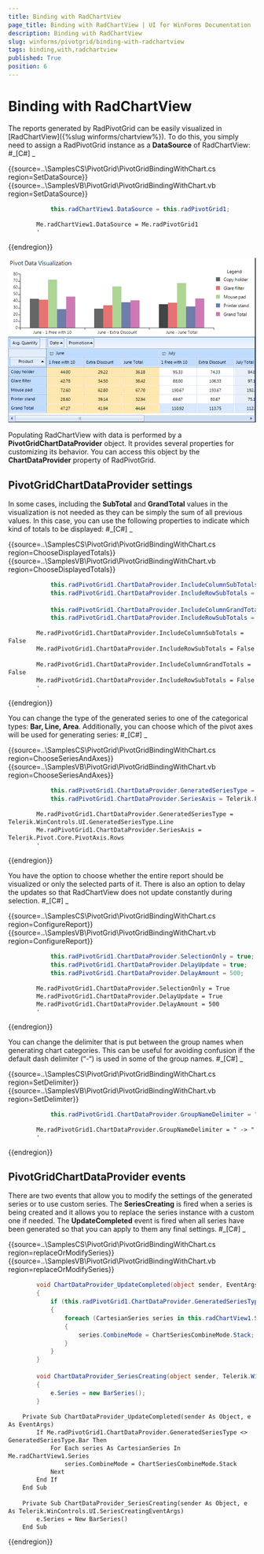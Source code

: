 ```yaml
---
title: Binding with RadChartView
page_title: Binding with RadChartView | UI for WinForms Documentation
description: Binding with RadChartView
slug: winforms/pivotgrid/binding-with-radchartview
tags: binding,with,radchartview
published: True
position: 6
---
```


# Binding with RadChartView



The reports generated by RadPivotGrid can be easily visualized in
        [RadChartView]({%slug winforms/chartview%}).
        To do this, you simply need to assign a RadPivotGrid instance as a __DataSource__ of RadChartView:
      #_[C#] _

	



{{source=..\SamplesCS\PivotGrid\PivotGridBindingWithChart.cs region=SetDataSource}} 
{{source=..\SamplesVB\PivotGrid\PivotGridBindingWithChart.vb region=SetDataSource}} 

````C#
            this.radChartView1.DataSource = this.radPivotGrid1;
````
````VB.NET
        Me.radChartView1.DataSource = Me.radPivotGrid1
        '
````

{{endregion}} 


![pivotgrid-binding-with-radchartview 001](images/pivotgrid-binding-with-radchartview001.png)

Populating RadChartView with data is performed by a __PivotGridChartDataProvider__ object. It provides
        several properties for customizing its behavior. You can access this object by the __ChartDataProvider__
        property of RadPivotGrid.
      

## PivotGridChartDataProvider settings

In some cases, including the __SubTotal__ and __GrandTotal__ values in
          the visualization is not needed as they can be simply the sum of all previous values. In this case, you can use
          the following properties to indicate which kind of totals to be displayed:
        #_[C#] _

	



{{source=..\SamplesCS\PivotGrid\PivotGridBindingWithChart.cs region=ChooseDisplayedTotals}} 
{{source=..\SamplesVB\PivotGrid\PivotGridBindingWithChart.vb region=ChooseDisplayedTotals}} 

````C#
            this.radPivotGrid1.ChartDataProvider.IncludeColumnSubTotals = false;
            this.radPivotGrid1.ChartDataProvider.IncludeRowSubTotals = false;

            this.radPivotGrid1.ChartDataProvider.IncludeColumnGrandTotals = false;
            this.radPivotGrid1.ChartDataProvider.IncludeRowSubTotals = false;
````
````VB.NET
        Me.radPivotGrid1.ChartDataProvider.IncludeColumnSubTotals = False
        Me.radPivotGrid1.ChartDataProvider.IncludeRowSubTotals = False

        Me.radPivotGrid1.ChartDataProvider.IncludeColumnGrandTotals = False
        Me.radPivotGrid1.ChartDataProvider.IncludeRowSubTotals = False
        '
````

{{endregion}} 




You can change the type of the generated series to one of the categorical types: __Bar, Line,  Area__.
          Additionally, you can choose which of the pivot axes will be used for generating series:
        #_[C#] _

	



{{source=..\SamplesCS\PivotGrid\PivotGridBindingWithChart.cs region=ChooseSeriesAndAxes}} 
{{source=..\SamplesVB\PivotGrid\PivotGridBindingWithChart.vb region=ChooseSeriesAndAxes}} 

````C#
            this.radPivotGrid1.ChartDataProvider.GeneratedSeriesType = Telerik.WinControls.UI.GeneratedSeriesType.Line;
            this.radPivotGrid1.ChartDataProvider.SeriesAxis = Telerik.Pivot.Core.PivotAxis.Rows;
````
````VB.NET
        Me.radPivotGrid1.ChartDataProvider.GeneratedSeriesType = Telerik.WinControls.UI.GeneratedSeriesType.Line
        Me.radPivotGrid1.ChartDataProvider.SeriesAxis = Telerik.Pivot.Core.PivotAxis.Rows
        '
````

{{endregion}} 




You have the option to choose whether the entire report should be visualized or only the selected parts of it.
          There is also an option to delay the updates so that RadChartView does not update constantly during selection.
        #_[C#] _

	



{{source=..\SamplesCS\PivotGrid\PivotGridBindingWithChart.cs region=ConfigureReport}} 
{{source=..\SamplesVB\PivotGrid\PivotGridBindingWithChart.vb region=ConfigureReport}} 

````C#
            this.radPivotGrid1.ChartDataProvider.SelectionOnly = true;
            this.radPivotGrid1.ChartDataProvider.DelayUpdate = true;
            this.radPivotGrid1.ChartDataProvider.DelayAmount = 500;
````
````VB.NET
        Me.radPivotGrid1.ChartDataProvider.SelectionOnly = True
        Me.radPivotGrid1.ChartDataProvider.DelayUpdate = True
        Me.radPivotGrid1.ChartDataProvider.DelayAmount = 500
        '
````

{{endregion}} 




You can change the delimiter that is put between the group names when generating chart categories. This can be useful
          for avoiding confusion if the default dash delimiter (“-“) is used in some of the group names.
        #_[C#] _

	



{{source=..\SamplesCS\PivotGrid\PivotGridBindingWithChart.cs region=SetDelimiter}} 
{{source=..\SamplesVB\PivotGrid\PivotGridBindingWithChart.vb region=SetDelimiter}} 

````C#
            this.radPivotGrid1.ChartDataProvider.GroupNameDelimiter = " -> ";
````
````VB.NET
        Me.radPivotGrid1.ChartDataProvider.GroupNameDelimiter = " -> "
        '
````

{{endregion}} 




## PivotGridChartDataProvider events

There are two events that allow you to modify the settings of the generated series or to use custom series.
          The __SeriesCreating__ is fired when a series is being created and it allows you to replace
          the series instance with a custom one if needed. The __UpdateCompleted__ event is fired when
          all series have been generated so that you can apply to them any final settings.
        #_[C#] _

	



{{source=..\SamplesCS\PivotGrid\PivotGridBindingWithChart.cs region=replaceOrModifySeries}} 
{{source=..\SamplesVB\PivotGrid\PivotGridBindingWithChart.vb region=replaceOrModifySeries}} 

````C#
        void ChartDataProvider_UpdateCompleted(object sender, EventArgs e)
        {
            if (this.radPivotGrid1.ChartDataProvider.GeneratedSeriesType != GeneratedSeriesType.Bar)
            {
                foreach (CartesianSeries series in this.radChartView1.Series)
                {
                    series.CombineMode = ChartSeriesCombineMode.Stack;
                }
            }
        }

        void ChartDataProvider_SeriesCreating(object sender, Telerik.WinControls.UI.SeriesCreatingEventArgs e)
        {
            e.Series = new BarSeries();
        }
````
````VB.NET
    Private Sub ChartDataProvider_UpdateCompleted(sender As Object, e As EventArgs)
        If Me.radPivotGrid1.ChartDataProvider.GeneratedSeriesType <> GeneratedSeriesType.Bar Then
            For Each series As CartesianSeries In Me.radChartView1.Series
                series.CombineMode = ChartSeriesCombineMode.Stack
            Next
        End If
    End Sub

    Private Sub ChartDataProvider_SeriesCreating(sender As Object, e As Telerik.WinControls.UI.SeriesCreatingEventArgs)
        e.Series = New BarSeries()
    End Sub
````

{{endregion}} 



